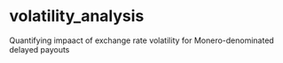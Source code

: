 # volatility_analysis
Quantifying impaact of exchange rate volatility for Monero-denominated delayed payouts
